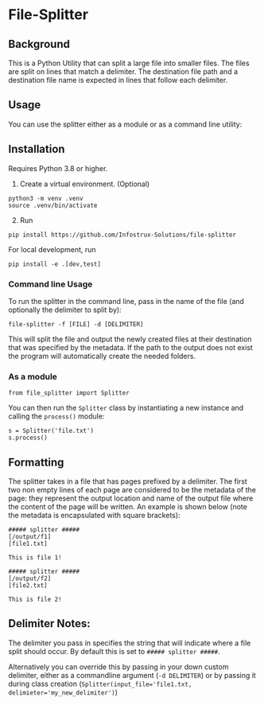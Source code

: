 # File-Splitter

## Background
This is a Python Utility that can split a large file into smaller files. 
The files are split on lines that match a delimiter. 
The destination file path and a destination file name is expected in lines that follow each delimiter. 

## Usage
You can use the splitter either as a module or as a command line utility:

## Installation
Requires Python 3.8 or higher.

1. Create a virtual environment.  (Optional)
  ```
  python3 -m venv .venv
  source .venv/bin/activate
  ```
2. Run 
  ```
  pip install https://github.com/Infostrux-Solutions/file-splitter
  ```
   For local development, run 
  ```
  pip install -e .[dev,test]
  ```

### Command line Usage
To run the splitter in the command line, pass in the name of the file (and optionally the delimiter to split by):
```
file-splitter -f [FILE] -d [DELIMITER]
```
This will split the file and output the newly created files at their destination that was specified by the metadata. If the path to the output does not exist the program will automatically create the needed folders.

### As a module

```
from file_splitter import Splitter
```

You can then run the `Splitter` class by instantiating a new instance and calling the `process()` module:
```
s = Splitter('file.txt')
s.process()
```

## Formatting
The splitter takes in a file that has pages prefixed by a delimiter. The first two non empty lines of each page are considered to be the metadata of the page: they represent the output location and name of the output file where the content of the page will be written. An example is shown below (note the metadata is encapsulated with square brackets):

```
##### splitter #####
[/output/f1]
[file1.txt]

This is file 1!

##### splitter #####
[/output/f2]
[file2.txt]

This is file 2!

```

## Delimiter Notes:
The delimiter you pass in specifies the string that will indicate where a file split should occur. By default this is set to `##### splitter #####`. 

Alternatively you can override this by passing in your down custom delimiter, either as a commandline argument (`-d DELIMITER`) or by passing it during class creation (`Splitter(input_file='file1.txt, delimieter='my_new_delimiter')`)
